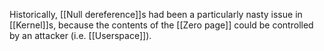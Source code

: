 Historically, [[Null dereference]]s had been a particularly nasty issue in [[Kernel]]s, because the contents of the [[Zero page]] could be controlled by an attacker (i.e. [[Userspace]]).
